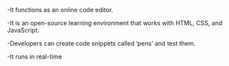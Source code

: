 -It functions as an online code editor.


-It is an open-source learning environment that works with HTML, CSS, and JavaScript.


-Developers can create code snippets called ’pens’ and test them.


-It runs in real-time
